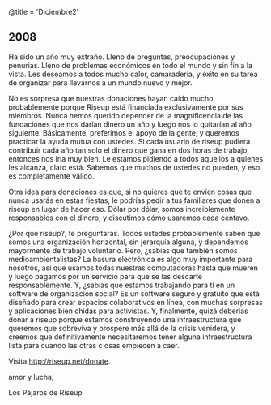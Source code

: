 @title = 'Diciembre2'

## 2008

Ha sido un año muy extraño. Lleno de preguntas, preocupaciones y penurias. Lleno de problemas económicos en todo el mundo y sin fin a la vista. Les deseamos a todos mucho calor, camaradería, y éxito en su tarea de organizar para llevarnos a un mundo nuevo y mejor.

No es sorpresa que nuestras donaciones hayan caído mucho, probablemente porque Riseup está financiada exclusivamente por sus miembros. Nunca hemos querido depender de la magnificencia de las fundaciones que nos darían dinero un año y luego nos lo quitarían al año siguiente. Básicamente, preferimos el apoyo de la gente, y queremos practicar la ayuda mutua con ustedes. Si cada usuario de riseup pudiera contribuir cada año tan solo el dinero que gana en dos horas de trabajo, entonces nos iría muy bien. Le estamos pidiendo a todos aquellos a quienes les alcanza, claro está. Sabemos que muchos de ustedes no pueden, y eso es completamente válido.

Otra idea para donaciones es que, si no quieres que te envíen cosas que nunca usarás en estas fiestas, le podrías pedir a tus familiares que donen a riseup en lugar de hacer eso. Dólar por dólar, somos increiblemente responsables con el dinero, y discutimos cómo usaremos cada centavo.

¿Por qué riseup?, te preguntarás. Todos ustedes probablemente saben que somos una organización horizontal, sin jerarquía alguna, y dependemos mayormente de trabajo voluntario. Pero, ¿sabías que también somos medioambientalistas? La basura electrónica es algo muy importante para nosotros, así que usamos todas nuestras computadoras hasta que mueren y luego pagamos por un servicio para que se las descarte responsablemente. Y, ¿sabías que estamos trabajando para ti en un software de organización social? Es un software seguro y gratuito que está diseñado para crear espacios colaborativos en línea, con muchas sorpresas y aplicaciones bien chidas para activistas. Y, finalmente, quizá deberías donar a riseup porque estamos construyendo una infraestructura que queremos que sobreviva y prospere más allá de la crisis venidera, y creemos que definitivamente necesitaremos tener alguna infraestructura lista para cuando las otras c osas empiecen a caer.

Visita http://riseup.net/donate.

amor y lucha,

Los Pájaros de Riseup
